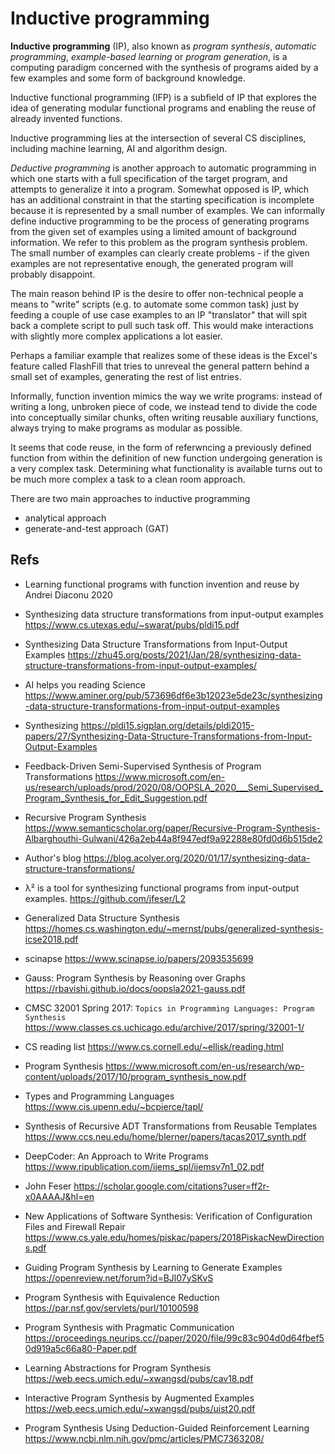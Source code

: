 # Inductive programming

**Inductive programming** (IP), also known as *program synthesis*, *automatic programming*, *example-based learning* or *program generation*, is a computing paradigm concerned with the synthesis of programs aided by a few examples and some form of background knowledge.

Inductive functional programming (IFP) is a subfield of IP that explores the
idea of generating modular functional programs and enabling the reuse of already invented functions.

Inductive programming lies at the intersection of several CS disciplines, including machine learning, AI and algorithm design.

*Deductive programming* is another approach to automatic programming in which one starts with a full specification of the target program, and attempts to generalize it into a program. Somewhat opposed is IP, which has an additional constraint in that the starting specification is incomplete because it is represented by a small number of examples. We can informally define inductive programming to be the process of generating programs from the given set of examples using a limited amount of background information. We refer to this problem as the program synthesis problem. The small number of examples can clearly create problems - if the given examples are not representative enough, the generated program will probably disappoint.

The main reason behind IP is the desire to offer non-technical people a means to "write" scripts (e.g. to automate some common task) just by feeding a couple of use case examples to an IP "translator" that will spit back a complete script to pull such task off. This would make interactions with slightly more complex applications a lot easier.

Perhaps a familiar example that realizes some of these ideas is the Excel's feature called FlashFill that tries to unreveal the general pattern behind a small set of examples, generating the rest of list entries.

Informally, function invention mimics the way we write programs: instead of writing a long, unbroken piece of code, we instead tend to divide the code into conceptually similar chunks, often writing reusable auxiliary functions, always trying to make programs as modular as possible.

It seems that code reuse, in the form of referwncing a previously defined function from within the definition of new function undergoing generation is a very complex task. Determining what functionality is available turns out to be much more complex a task to a clean room approach.

There are two main approaches to inductive programming
- analytical approach
- generate-and-test approach (GAT)


## Refs

* Learning functional programs with function invention and reuse
  by Andrei Diaconu 2020




* Synthesizing data structure transformations from input-output examples
https://www.cs.utexas.edu/~swarat/pubs/pldi15.pdf

* Synthesizing Data Structure Transformations from Input-Output Examples
https://zhu45.org/posts/2021/Jan/28/synthesizing-data-structure-transformations-from-input-output-examples/

* AI helps you reading Science
https://www.aminer.org/pub/573696df6e3b12023e5de23c/synthesizing-data-structure-transformations-from-input-output-examples

* Synthesizing
https://pldi15.sigplan.org/details/pldi2015-papers/27/Synthesizing-Data-Structure-Transformations-from-Input-Output-Examples

* Feedback-Driven Semi-Supervised Synthesis of Program Transformations
https://www.microsoft.com/en-us/research/uploads/prod/2020/08/OOPSLA_2020___Semi_Supervised_Program_Synthesis_for_Edit_Suggestion.pdf

* Recursive Program Synthesis
https://www.semanticscholar.org/paper/Recursive-Program-Synthesis-Albarghouthi-Gulwani/426a2eb44a8f947edf9a92288e80fd0d6b515de2

* Author's blog
https://blog.acolyer.org/2020/01/17/synthesizing-data-structure-transformations/

* λ² is a tool for synthesizing functional programs from input-output examples.
https://github.com/jfeser/L2

* Generalized Data Structure Synthesis
https://homes.cs.washington.edu/~mernst/pubs/generalized-synthesis-icse2018.pdf

* scinapse
https://www.scinapse.io/papers/2093535699

* Gauss: Program Synthesis by Reasoning over Graphs
https://rbavishi.github.io/docs/oopsla2021-gauss.pdf

* CMSC 32001 Spring 2017: `Topics in Programming Languages: Program Synthesis`
https://www.classes.cs.uchicago.edu/archive/2017/spring/32001-1/

* CS reading list
https://www.cs.cornell.edu/~ellisk/reading.html

* Program Synthesis
https://www.microsoft.com/en-us/research/wp-content/uploads/2017/10/program_synthesis_now.pdf

* Types and Programming Languages
https://www.cis.upenn.edu/~bcpierce/tapl/

* Synthesis of Recursive ADT Transformations from Reusable Templates
https://www.ccs.neu.edu/home/blerner/papers/tacas2017_synth.pdf

* DeepCoder: An Approach to Write Programs
https://www.ripublication.com/ijems_spl/ijemsv7n1_02.pdf

* John Feser
https://scholar.google.com/citations?user=ff2r-x0AAAAJ&hl=en

* New Applications of Software Synthesis:
Verification of Configuration Files and Firewall Repair
https://www.cs.yale.edu/homes/piskac/papers/2018PiskacNewDirections.pdf

* Guiding Program Synthesis by Learning to Generate Examples
https://openreview.net/forum?id=BJl07ySKvS

* Program Synthesis with Equivalence Reduction
https://par.nsf.gov/servlets/purl/10100598

* Program Synthesis with Pragmatic Communication
https://proceedings.neurips.cc//paper/2020/file/99c83c904d0d64fbef50d919a5c66a80-Paper.pdf

* Learning Abstractions for Program Synthesis
https://web.eecs.umich.edu/~xwangsd/pubs/cav18.pdf

* Interactive Program Synthesis by Augmented Examples
https://web.eecs.umich.edu/~xwangsd/pubs/uist20.pdf

* Program Synthesis Using Deduction-Guided Reinforcement Learning
https://www.ncbi.nlm.nih.gov/pmc/articles/PMC7363208/
